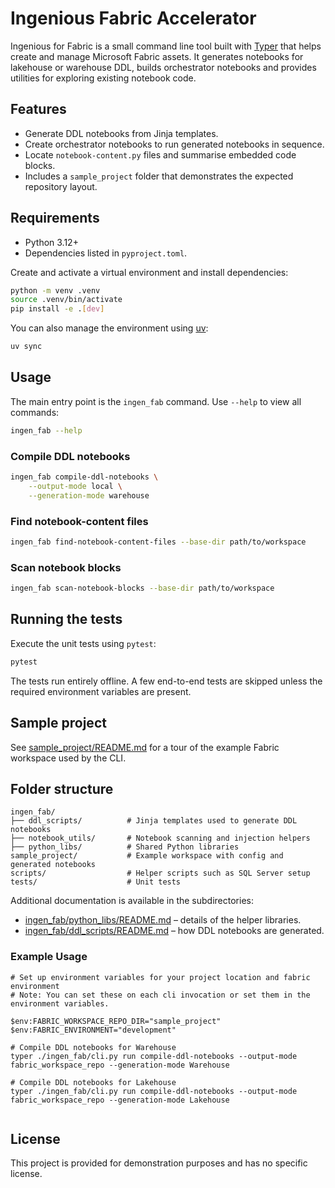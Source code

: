 # Ingenious Fabric Accelerator

Ingenious for Fabric is a small command line tool built with [Typer](https://typer.tiangolo.com/) that helps create and manage Microsoft Fabric assets. It generates notebooks for lakehouse or warehouse DDL, builds orchestrator notebooks and provides utilities for exploring existing notebook code.

## Features

- Generate DDL notebooks from Jinja templates.
- Create orchestrator notebooks to run generated notebooks in sequence.
- Locate `notebook-content.py` files and summarise embedded code blocks.
- Includes a `sample_project` folder that demonstrates the expected repository layout.

## Requirements

- Python 3.12+
- Dependencies listed in `pyproject.toml`.

Create and activate a virtual environment and install dependencies:

```bash
python -m venv .venv
source .venv/bin/activate
pip install -e .[dev]
```

You can also manage the environment using [uv](https://github.com/astral-sh/uv):

```bash
uv sync
```

## Usage

The main entry point is the `ingen_fab` command. Use `--help` to view all commands:

```bash
ingen_fab --help
```

### Compile DDL notebooks

```bash
ingen_fab compile-ddl-notebooks \
    --output-mode local \
    --generation-mode warehouse
```

### Find notebook-content files

```bash
ingen_fab find-notebook-content-files --base-dir path/to/workspace
```

### Scan notebook blocks

```bash
ingen_fab scan-notebook-blocks --base-dir path/to/workspace
```

## Running the tests

Execute the unit tests using `pytest`:

```bash
pytest
```

The tests run entirely offline. A few end-to-end tests are skipped unless the required environment variables are present.

## Sample project

See [sample_project/README.md](sample_project/README.md) for a tour of the example Fabric workspace used by the CLI.

## Folder structure

```
ingen_fab/
├── ddl_scripts/          # Jinja templates used to generate DDL notebooks
├── notebook_utils/       # Notebook scanning and injection helpers
├── python_libs/          # Shared Python libraries
sample_project/           # Example workspace with config and generated notebooks
scripts/                  # Helper scripts such as SQL Server setup
tests/                    # Unit tests
```

Additional documentation is available in the subdirectories:

- [ingen_fab/python_libs/README.md](ingen_fab/python_libs/README.md) – details of the helper libraries.
- [ingen_fab/ddl_scripts/README.md](ingen_fab/ddl_scripts/README.md) – how DDL notebooks are generated.

### Example Usage

``` pwsh 
# Set up environment variables for your project location and fabric environment
# Note: You can set these on each cli invocation or set them in the environment variables.

$env:FABRIC_WORKSPACE_REPO_DIR="sample_project"
$env:FABRIC_ENVIRONMENT="development"

# Compile DDL notebooks for Warehouse
typer ./ingen_fab/cli.py run compile-ddl-notebooks --output-mode fabric_workspace_repo --generation-mode Warehouse

# Compile DDL notebooks for Lakehouse
typer ./ingen_fab/cli.py run compile-ddl-notebooks --output-mode fabric_workspace_repo --generation-mode Lakehouse


```


## License

This project is provided for demonstration purposes and has no specific license.
